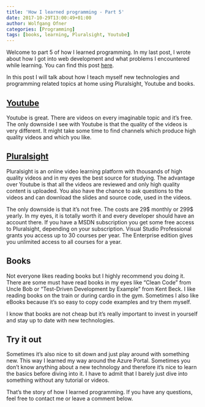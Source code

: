 ```yaml
---
title: 'How I learned programming - Part 5'
date: 2017-10-29T13:00:49+01:00
author: Wolfgang Ofner
categories: [Programming]
tags: [books, learning, Pluralsight, Youtube]
---
```

Welcome to part 5 of how I learned programming. In my last post, I wrote about how I got into web development and what problems I encountered while learning. You can find this post <a href="http://www.programmingwithwolfgang.com/how-i-learned-programming-part-4/" target="_blank" rel="noopener">here</a>.

In this post I will talk about how I teach myself new technologies and programming related topics at home using Pluralsight, Youtube and books.

## <a href="http://www.youtube.com" target="_blank" rel="noopener">Youtube</a>

Youtube is great. There are videos on every imaginable topic and it&#8217;s free. The only downside I see with Youtube is that the quality of the videos is very different. It might take some time to find channels which produce high quality videos and which you like.

## <a href="https://www.pluralsight.com/" target="_blank" rel="noopener">Pluralsight</a>

Pluralsight is an online video learning platform with thousands of high quality videos and in my eyes the best source for studying. The advantage over Youtube is that all the videos are reviewed and only high quality content is uploaded. You also have the chance to ask questions to the videos and can download the slides and source code, used in the videos.

The only downside is that it&#8217;s not free. The costs are 29$ monthly or 299$ yearly. In my eyes, it is totally worth it and every developer should have an account there. If you have a MSDN subscription you get some free access to Pluralsight, depending on your subscription. Visual Studio Professional grants you access up to 30 courses per year. The Enterprise edition gives you unlimited access to all courses for a year.

## Books

Not everyone likes reading books but I highly recommend you doing it. There are some must have read books in my eyes like &#8220;Clean Code&#8221; from Uncle Bob or &#8220;Test-Driven Development by Example&#8221; from Kent Beck. I like reading books on the train or during cardio in the gym. Sometimes I also like eBooks because it&#8217;s so easy to copy code examples and try them myself.

I know that books are not cheap but it&#8217;s really important to invest in yourself and stay up to date with new technologies.

## Try it out

Sometimes it&#8217;s also nice to sit down and just play around with something new. This way I learned my way around the Azure Portal. Sometimes you don&#8217;t know anything about a new technology and therefore it&#8217;s nice to learn the basics before diving into it. I have to admit that I barely just dive into something without any tutorial or videos.

That&#8217;s the story of how I learned programming. If you have any questions, feel free to contact me or leave a comment below.